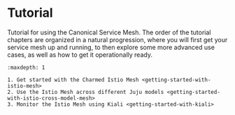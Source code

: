 # Tutorial

Tutorial for using the Canonical Service Mesh. The order of the tutorial chapters are organized
in a natural progression, where you will first get your service mesh up and running, to then explore
some more advanced use cases, as well as how to get it operationally ready.

```{toctree}
:maxdepth: 1

1. Get started with the Charmed Istio Mesh <getting-started-with-istio-mesh>
2. Use the Istio Mesh across different Juju models <getting-started-with-istio-cross-model-mesh>
3. Monitor the Istio Mesh using Kiali <getting-started-with-kiali>
```